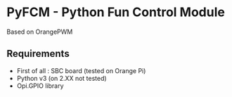 PyFCM - Python Fun Control Module
=======

Based on OrangePWM

Requirements
------------

* First of all : SBC board (tested on Orange Pi)
* Python v3 (on 2.XX not tested)
* Opi.GPIO library
